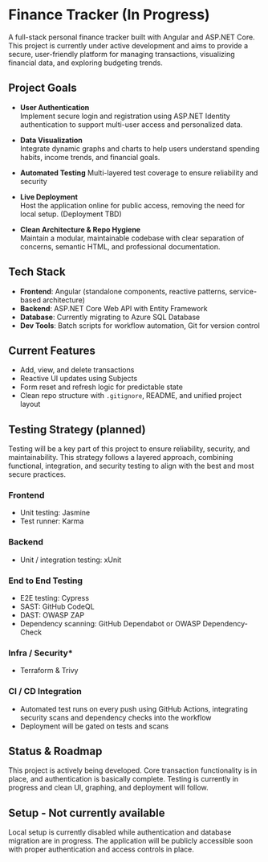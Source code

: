 # Finance Tracker (In Progress)

A full-stack personal finance tracker built with Angular and ASP.NET Core. This project is currently under active development and aims to provide a secure, user-friendly platform for managing transactions, visualizing financial data, and exploring budgeting trends.

## Project Goals

- **User Authentication**  
  Implement secure login and registration using ASP.NET Identity authentication to support multi-user access and personalized data.

- **Data Visualization**  
  Integrate dynamic graphs and charts to help users understand spending habits, income trends, and financial goals.

- **Automated Testing**
  Multi-layered test coverage to ensure reliability and security
  
- **Live Deployment**  
  Host the application online for public access, removing the need for local setup. (Deployment TBD)

- **Clean Architecture & Repo Hygiene**  
  Maintain a modular, maintainable codebase with clear separation of concerns, semantic HTML, and professional documentation.

## Tech Stack

- **Frontend**: Angular (standalone components, reactive patterns, service-based architecture)
- **Backend**: ASP.NET Core Web API with Entity Framework
- **Database**: Currently migrating to Azure SQL Database
- **Dev Tools**: Batch scripts for workflow automation, Git for version control

## Current Features

- Add, view, and delete transactions
- Reactive UI updates using Subjects
- Form reset and refresh logic for predictable state
- Clean repo structure with `.gitignore`, README, and unified project layout

## Testing Strategy (planned)

Testing will be a key part of this project to ensure reliability, security, and maintainability. This strategy follows a layered approach, combining functional, integration, and security testing to align with the best and most secure practices.
### **Frontend**
- Unit testing: Jasmine
- Test runner: Karma
### **Backend**
- Unit / integration testing: xUnit
### **End to End Testing**
- E2E testing: Cypress
- SAST: GitHub CodeQL
- DAST: OWASP ZAP
- Dependency scanning: GitHub Dependabot or OWASP Dependency-Check
### **Infra / Security***
- Terraform & Trivy 
### **CI / CD Integration**
  - Automated test runs on every push using GitHub Actions, integrating security scans and dependency checks into the workflow
  - Deployment will be gated on tests and scans

## Status & Roadmap

This project is actively being developed. Core transaction functionality is in place, and authentication is basically complete. Testing is currently in progress and clean UI, graphing, and deployment will follow.

## Setup - Not currently available

Local setup is currently disabled while authentication and database migration are in progress. The application will be publicly accessible soon with proper authentication and access controls in place.
